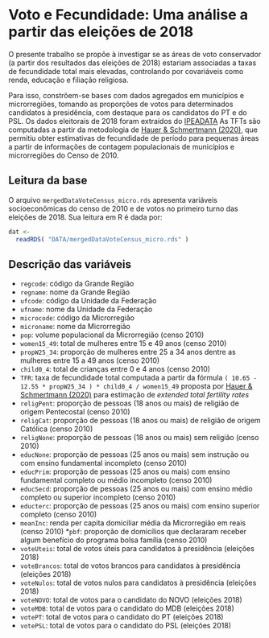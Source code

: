 # Voto e Fecundidade: Uma análise a partir das eleições de 2018

O presente trabalho se propõe à investigar se as áreas de voto conservador (a partir dos resultados das eleições de 2018) estariam associadas a taxas de fecundidade total mais elevadas, controlando por covariáveis como renda, educação e filiação religiosa.

Para isso, constrõem-se bases com dados agregados em municípios e microrregiões, tomando as proporções de votos para determinados candidatos à presidência, com destaque para os candidatos do PT e do PSL. Os dados eleitorais de 2018 foram extraídos do [IPEADATA](http://www.ipeadata.gov.br/) As TFTs são computadas a partir da metodologia de [Hauer & Schmertmann (2020)](https://link.springer.com/article/10.1007/s13524-019-00842-x), que permitiu obter estimativas de fecundidade de período para pequenas áreas a partir de informações de contagem populacionais de municípios e microrregiões do Censo de 2010.

## Leitura da base

O arquivo ```mergedDataVoteCensus_micro.rds``` apresenta variáveis socioeconômicas do censo de 2010 e de votos no primeiro turno das eleições de 2018. Sua leitura em R é dada por:

```r
dat <- 
  readRDS( "DATA/mergedDataVoteCensus_micro.rds" )
```

## Descrição das variáveis

* ```regcode```: código da Grande Região
* ```regname```: nome da Grande Região
* ```ufcode```: código da Unidade da Federação
* ```ufname```: nome da Unidade da Federação
* ```microcode```: código da Microrregião
* ```microname```: nome da Microrregião
* ```pop```: volume populacional da Microrregião (censo 2010)
* ```women15_49```: total de mulheres entre 15 e 49 anos (censo 2010)
* ```propW25_34```: proporção de mulheres entre 25 a 34 anos dentre as mulheres entre 15 a 49 anos (censo 2010)
* ```child0_4```: total de crianças entre 0 e 4 anos (censo 2010)
* ```TFR```: taxa de fecundidade total computada a partir da fórmula ``` ( 10.65 - 12.55 * propW25_34 ) * child0_4 / women15_49 ``` proposta por [Hauer & Schmertmann (2020)](https://link.springer.com/article/10.1007/s13524-019-00842-x) para estimação de *extended total fertility rates*
* ```religPent```: proporção de pessoas (18 anos ou mais) de religião de origem Pentecostal (censo 2010)
* ```religCat```: proporção de pessoas (18 anos ou mais) de religião de origem Católica (censo 2010)
* ```religNone```: proporção de pessoas (18 anos ou mais) sem religião (censo 2010)
* ```educNone```: proporção de pessoas (25 anos ou mais) sem instrução ou com ensino fundamental incompleto (censo 2010)
* ```educPrim```: proporção de pessoas (25 anos ou mais) com ensino fundamental completo ou médio incompleto (censo 2010)
* ```educSecd```: proporção de pessoas (25 anos ou mais) com ensino médio completo ou superior incompleto (censo 2010)
* ```educterc```: proporção de pessoas (25 anos ou mais) com ensino superior completo (censo 2010)
* ```meanInc```: renda per capita domiciliar média da Microrregião em reais (censo 2010)
*```pbf```: proporção de domicílios que declararam receber algum benefício do programa bolsa família (censo 2010)
* ```voteUteis```: total de votos úteis para candidatos à presidência (eleições 2018)
* ```voteBrancos```: total de votos brancos para candidatos à presidência (eleições 2018)
* ```voteNulos```: total de votos nulos para candidatos à presidência (eleições 2018)
* ```voteNOVO```: total de votos para o candidato do NOVO (eleições 2018)
* ```voteMDB```: total de votos para o candidato do MDB (eleições 2018)
* ```votePT```: total de votos para o candidato do PT (eleições 2018)
* ```votePSL```: total de votos para o candidato do PSL (eleições 2018)



